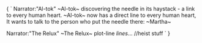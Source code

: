 {
`  Narrator:"Al-tok"
    ~Al-tok~ discovering the needle in its haystack - a link to every human heart.
    ~Al-tok~ now has a direct line to every human heart,
    It wants to talk to the person who put the needle there: ~Martha~
  
  Narrator:"The Relux"
    ~The Relux~ plot-line *lines*... //heist stuff
`
}